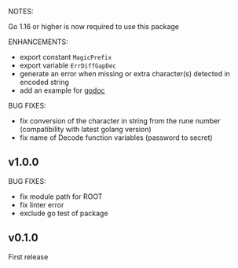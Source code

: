 NOTES:

Go 1.16 or higher is now required to use this package

ENHANCEMENTS:

* export constant `MagicPrefix`
* export variable `ErrDiffGapDec`
* generate an error when missing or extra character(s) detected in encoded string
* add an example for [godoc](https://pkg.go.dev/github.com/jeremmfr/junosdecode#example_)

BUG FIXES:

* fix conversion of the character in string from the rune number (compatibility with latest golang version)
* fix name of Decode function variables (password to secret)

## v1.0.0

BUG FIXES:

* fix module path for ROOT
* fix linter error
* exclude go test of package

## v0.1.0

First release
